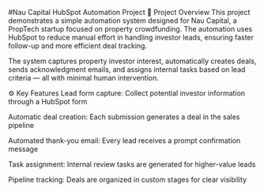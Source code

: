#Nau Capital HubSpot Automation Project
📌 Project Overview
This project demonstrates a simple automation system designed for Nau Capital, a PropTech startup focused on property crowdfunding. The automation uses HubSpot to reduce manual effort in handling investor leads, ensuring faster follow-up and more efficient deal tracking.

The system captures property investor interest, automatically creates deals, sends acknowledgment emails, and assigns internal tasks based on lead criteria — all with minimal human intervention.

⚙ Key Features
Lead form capture: Collect potential investor information through a HubSpot form

Automatic deal creation: Each submission generates a deal in the sales pipeline

Automated thank-you email: Every lead receives a prompt confirmation message

Task assignment: Internal review tasks are generated for higher-value leads

Pipeline tracking: Deals are organized in custom stages for clear visibility
